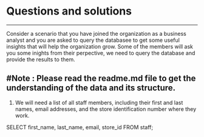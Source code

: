 # Questions and solutions
-----------------------------------------------------------------------------------
Consider a scenario that you have joined the organization as a business analyst and you are asked to query the databasee to get some useful insights that will help the organization grow. Some of the members will ask you some inights from their perpective, we need to query the database and provide the results to them.

#Note : Please read the readme.md file to get the understanding of the data and its structure.
-----------------------------------------------------------------------------------

1.	We will need a list of all staff members, including their first and last names, 
email addresses, and the store identification number where they work.

SELECT 
	first_name, 
    last_name, 
	email, 
    store_id
FROM staff;
